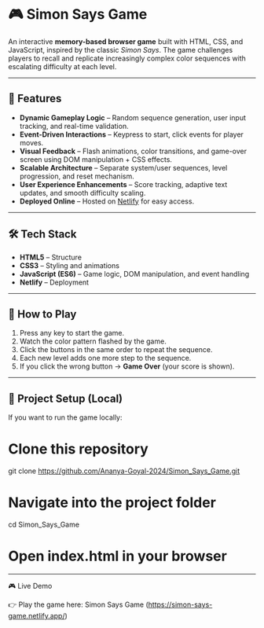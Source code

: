 # 🎮 Simon Says Game  

An interactive **memory-based browser game** built with HTML, CSS, and JavaScript, inspired by the classic *Simon Says*. The game challenges players to recall and replicate increasingly complex color sequences with escalating difficulty at each level.  

---

## 🚀 Features  
- **Dynamic Gameplay Logic** – Random sequence generation, user input tracking, and real-time validation.  
- **Event-Driven Interactions** – Keypress to start, click events for player moves.  
- **Visual Feedback** – Flash animations, color transitions, and game-over screen using DOM manipulation + CSS effects.  
- **Scalable Architecture** – Separate system/user sequences, level progression, and reset mechanism.  
- **User Experience Enhancements** – Score tracking, adaptive text updates, and smooth difficulty scaling.  
- **Deployed Online** – Hosted on [Netlify](https://simon-says-game.netlify.app/) for easy access.  

---

## 🛠️ Tech Stack  
- **HTML5** – Structure  
- **CSS3** – Styling and animations  
- **JavaScript (ES6)** – Game logic, DOM manipulation, and event handling  
- **Netlify** – Deployment  

---

## 🎯 How to Play  
1. Press any key to start the game.  
2. Watch the color pattern flashed by the game.  
3. Click the buttons in the same order to repeat the sequence.  
4. Each new level adds one more step to the sequence.  
5. If you click the wrong button → **Game Over** (your score is shown).  

---

## 📂 Project Setup (Local)  
If you want to run the game locally:  
# Clone this repository
git clone https://github.com/Ananya-Goyal-2024/Simon_Says_Game.git

# Navigate into the project folder
cd Simon_Says_Game

# Open index.html in your browser

---

🎮 Live Demo

👉 Play the game here: Simon Says Game (https://simon-says-game.netlify.app/)




